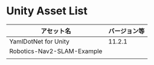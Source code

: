 # Unity Asset List
|  アセット名  |  バージョン等  |
| ---- | ---- |
|  YamlDotNet for Unity  |  11.2.1  |
|  Robotics-Nav2-SLAM-Example
  |    |
